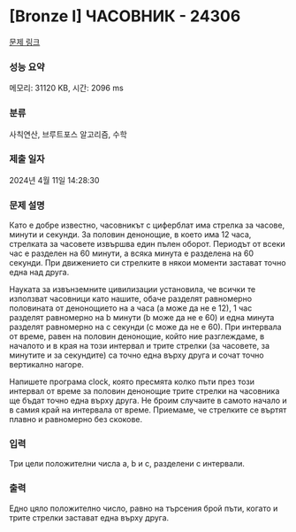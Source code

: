 # [Bronze I] ЧАСОВНИК - 24306 

[문제 링크](https://www.acmicpc.net/problem/24306) 

### 성능 요약

메모리: 31120 KB, 시간: 2096 ms

### 분류

사칙연산, 브루트포스 알고리즘, 수학

### 제출 일자

2024년 4월 11일 14:28:30

### 문제 설명

<p>Като е добре известно, часовникът с циферблат има стрелка за часове, минути и секунди. За половин денонощие, в което има 12 часа, стрелката за часовете извършва един пълен оборот. Периодът от всеки час е разделен на 60 минути, а всяка минута е разделена на 60 секунди. При движението си стрелките в някои моменти застават точно една над друга.</p>

<p>Науката за извънземните цивилизации установила, че всички те използват часовници като нашите, обаче разделят равномерно половината от денонощието на a часа (а може да не е 12), 1 час разделят равномерно на b минути (b може да не е 60) и една минута разделят равномерно на c секунди (c може да не е 60). При интервала от време, равен на половин денонощие, който ние разглеждаме, в началото и в края на този интервал и трите стрелки (за часовете, за минутите и за секундите) са точно една върху друга и сочат точно вертикално нагоре.</p>

<p>Напишете програма clock, която пресмята колко пъти през този интервал от време за половин денонощие трите стрелки на часовника ще бъдат точно една върху друга. Не броим случаите в самото начало и в самия край на интервала от време. Приемаме, че стрелките се въртят плавно и равномерно без скокове.</p>

### 입력 

 <p>Три цели положителни числа a, b и c, разделени с интервали.</p>

### 출력 

 <p>Едно цяло положително число, равно на търсения брой пъти, когато и трите стрелки застават една върху друга.</p>

